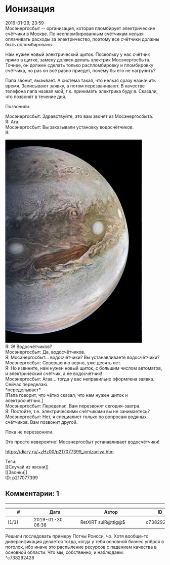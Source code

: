 Ионизация
=========

  
2019-01-29, 23:59  
 Мосэнергосбыт -- организация, которая пломбирует электрические счётчики в Москве. По неопломбированным счётчикам нельзя оплачивать расходы за электричество, поэтому все счётчики должны быть опломбированы.   
   
 Нам нужен новый электрический щиток. Поскольку у нас счётчик прямо в щитке, замену должен делать электрик Мосэнергосбыта. Точнее, он должен сделать только распломбировку и пломбировку счётчика, но раз он всё равно приедет, почему бы его не нагрузить?   
   
 Папа звонит, вызывает. А система такая, что нельзя сразу назначить время. Записывают заявку, а потом перезванивают. В качестве телефона папа назвал мой, т.к. принимать электрика буду я. Сказали, что позвонят в течение дня.   
   
 Позвонили.   
   
 Мосэнергосбыт: Здравствуйте, это вам звонят из Мосэнергосбыта.   
 Я: Ага.   
 Мосэнергосбыт: Вы заказывали установку водосчётчиков.   
 Я:   
   
   [![](pics/iPPsIBql.jpg)](https://i.imgur.com/iPPsIBq.jpg)     
 Я: Э! Водосчётчиков?   
 Мосэнергосбыт: Да, водосчётчиков.   
 Я: Мосэнергосбыт... водосчётчики? Вы устанавливаете водосчётчики?   
 Мосэнергосбыт: Совершенно верно, уже десять лет.   
 Я: Но извините, нам нужен новый щиток, с большим числом автоматов, и электрический счётчик, а не водосчётчик!   
 Мосэнергосбыт: Агаа... тогда у вас неправильно оформлена заявка. Сейчас переделаю.   
 \*переделывает\*   
 [Папа говорит, что чётко сказал, что нам нужен щиток и электросчётчик.]   
 Мосэнергосбыт: Переделал. Вам перезвонят сегодня-завтра.   
 Я: Постойте, т.е. электрическими счётчиками вы не занимаетесь?   
 Мосэнергосбыт: Нет, я специалист только по вопросам водяных счётчиков. Вам позвонит другой.   
   
 Пока не перезвонили.   
   
 Это просто невероятно! Мосэнергосбыт устанавливает водосчётчики!   
  
<https://diary.ru/~zHz00/p217077399_ionizaciya.htm>  
  
Теги:  
[[Случай из жизни]]  
[[Звонки]]  
ID: p217077399  


Комментарии: 1
--------------

  


---



|         #         |              Дата              |                     Автор                     |           ID           |
| --- | --- | --- | --- |
| (1/1) | 2019-01-30, 06:36 | RetXiRT suiR@ttig@$ | c738292428 |

  
  Решили последовать примеру Потчы Роисси, чо. Хотя вообще-то диверсификация делается тогда, когда у тебя основной бизнес упёрся в потолок, ибо иначе это распыление ресурсов с падением качества в основной области. Что мы, собственно, и наблюдаем.    
 ^c738292428